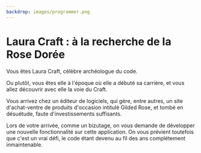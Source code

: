 ```yaml
---
backdrop: images/programmer.png
---
```


# Laura Craft : à la recherche de la Rose Dorée

Vous êtes Laura Craft, célèbre archéologue du code.

Ou plutôt, vous êtes elle à l'époque où elle a débuté sa carrière, et vous allez découvrir avec elle la voie du Craft.

Vous arrivez chez un éditeur de logiciels, qui gère, entre autres, un site d'achat-ventre de produits d'occasion intitulé Gilded Rose, et tombé en désuétude, faute d'investissements suffisants.

Lors de votre arrivée, comme un bizutage, on vous demande de développer une nouvelle fonctionnalité sur cette application. On vous prévient toutefois que c'est un vrai défi, le code étant devenu au fil des ans complétement inmaintenable.

<Page url="/rose-doree/100" instructions="Attaquer bille en tête" action="Je fonce" condition="none" />
<Page url="/rose-doree/101" instructions="Allez discuter du problème autour d'un café" action="Aller à la cafète" condition="none" />

